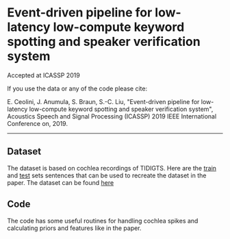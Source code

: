 # Event-driven pipeline for low-latency low-compute keyword spotting and speaker verification system

Accepted at ICASSP 2019 

If you use the data or any of the code please cite:

E. Ceolini, J. Anumula, S. Braun, S.-C. Liu, "Event-driven pipeline for low-latency low-compute keyword spotting and speaker verification system", Acoustics Speech and Signal Processing (ICASSP) 2019 IEEE International Conference on, 2019.

---

## Dataset 
The dataset is based on cochlea recordings of TIDIGTS.
Here are the [train](train_set.txt) and [test](test_set.txt) sets sentences that can be used to recreate the dataset 
in the paper. The dataset can be found [here](https://www.dropbox.com/sh/ugvfnlw90bxftp2/AAAbnJ1GxXXLTsYpGqKwAU_1a?dl=0)

## Code
The code has some useful routines for handling cochlea spikes and calculating priors and features like in the paper.

